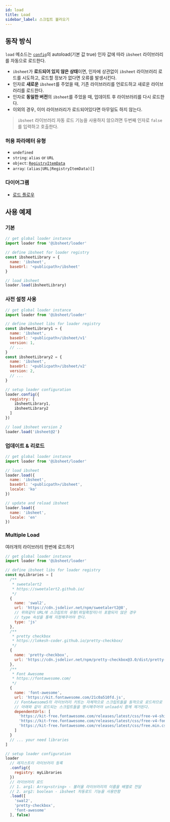 ```yaml
---
id: load
title: Load
sidebar_label: 스크립트 불러오기
---
```


## 동작 방식

`load` 메소드는 [`config`](/loader-manual/docs/adv/config)의 autoload(기본 값 true) 인자 값에 따라 `ibsheet` 라이브러리를 자동으로 로드한다.

* `ibsheet`가 <strong>로드되어 있지 않은 상태</strong>이면, 인자에 상관없이 `ibsheet` 라이브러리 로드를 시도하고, 로드할 정보가 없다면 오류를 발생시킨다.
* 인자로 <strong>새로운</strong> `ibsheet`를 주었을 때, 기존 라이브러리를 언로드하고 새로운 라이브러리를 로드한다.
* 인자로 <strong>동일한 버전</strong>의 `ibsheet`를 주었을 때, 업데이트 후 라이브러리를 다시 로드한다.
* 이외의 경우, 이미 라이브러리가 로드되어있다면 아무일도 하지 않는다.

> `ibsheet` 라이브러리 자동 로드 기능을 사용하지 않으려면 두번째 인자로 `false`를 입력하고 호출한다.

### 허용 파라메터 유형

* `undefined`
* `string`: `alias` or `URL`
* `object`: [`RegistryItemData`](/loader-manual/docs/adv/registry#registryitemdata)
* `array`: `(alias|URL|RegistryItemData)[]`

### 다이어그램

* [로드 플로우](../etc/load-flow)

## 사용 예제

### 기본

```js
// get global loader instance
import loader from '@ibsheet/loader'

// define ibsheet for loader registry
const ibsheetLibrary = {
  name: 'ibsheet',
  baseUrl: '<publicpath>/ibsheet'
}

// load ibsheet
loader.load(ibsheetLibrary)
```

### 사전 설정 사용

```js
// get global loader instance
import loader from '@ibsheet/loader'

// define ibsheet libs for loader registry
const ibsheetLibrary1 = {
  name: 'ibsheet',
  baseUrl: '<publicpath>/ibsheet/v1'
  version: 1,
  // ...
}
const ibsheetLibrary2 = {
  name: 'ibsheet',
  baseUrl: '<publicpath>/ibsheet/v2'
  version: 2,
  // ...
}

// setup loader configuration
loader.config({
  registry: [
    ibsheetLibrary1,
    ibsheetLibrary2
  ]
})

// load ibsheet version 2
loader.load('ibsheet@2')
```

### 업데이트 & 리로드
```js
// get global loader instance
import loader from '@ibsheet/loader'

// load ibsheet
loader.load({
  name: 'ibsheet',
  baseUrl: '<publicpath>/ibsheet',
  locale: 'ko'
})

// update and reload ibsheet
loader.load({
  name: 'ibsheet',
  locale: 'en'
})
```

### Multiple Load

여러개의 라이브러리 한번에 로드하기

```js
// get global loader instance
import loader from '@ibsheet/loader'

// define ibsheet libs for loader registry
const myLibraries = [
  /**
   * sweetalert2
   * https://sweetalert2.github.io/
   */
  {
    name: 'swal2',
    url: 'https://cdn.jsdelivr.net/npm/sweetalert2@8',
    // 위와같이 URL에 스크립트의 유형(파일확장자)이 포함되지 않은 경우
    // type 속성을 통해 지정해주어야 한다.
    type: 'js'
  },
  /**
   * pretty checkbox
   * https://lokesh-coder.github.io/pretty-checkbox/
   */
  {
    name: 'pretty-checkbox',
    url: 'https://cdn.jsdelivr.net/npm/pretty-checkbox@3.0/dist/pretty-checkbox.min.css'
  },
  /**
   * Font Awesome
   * https://fontawesome.com/
   */
  {
    name: 'font-awesome',
    url: 'https://kit.fontawesome.com/21c0a510fd.js',
    // FontAwesome5의 라이브러리 키트는 자체적으로 스크립트들을 동적으로 로드하므로
    // 아래와 같이 로드되는 스크립트들을 명시해주어야 unload시 함께 제거된다.
    dependentUrls: [
      'https://kit-free.fontawesome.com/releases/latest/css/free-v4-shims.min.css',
      'https://kit-free.fontawesome.com/releases/latest/css/free-v4-font-face.min.css',
      'https://kit-free.fontawesome.com/releases/latest/css/free.min.css'
    ]
  }
  // ... your need libraries
]

// setup loader configuration
loader
  // 레지스트리 라이브러리 등록
  .config({
    registry: myLibraries
  })
  // 라이브러리 로드
  // 1. arg1: Array<string> - 불러올 라이브러리의 이름을 배열로 전달
  // 2. arg2: boolean - ibsheet 자동로드 기능을 사용안함
  .load([
    'swal2',
    'pretty-checkbox',
    'font-awesome'
  ], false)
```
